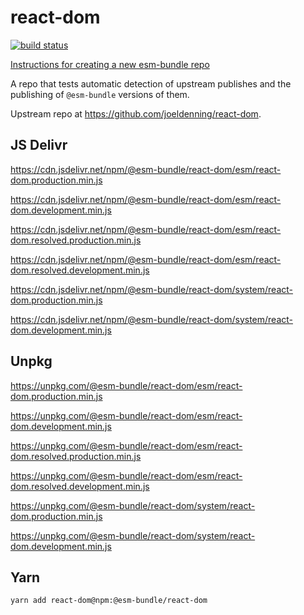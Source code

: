# react-dom

[![build status](https://travis-ci.com/esm-bundle/react-dom.svg?branch=master)](https://travis-ci.com/esm-bundle/react-dom)

[Instructions for creating a new esm-bundle repo](https://github.com/esm-bundle/new-repo-instructions)

A repo that tests automatic detection of upstream publishes and the publishing of `@esm-bundle` versions of them.

Upstream repo at https://github.com/joeldenning/react-dom.

## JS Delivr

https://cdn.jsdelivr.net/npm/@esm-bundle/react-dom/esm/react-dom.production.min.js

https://cdn.jsdelivr.net/npm/@esm-bundle/react-dom/esm/react-dom.development.min.js

https://cdn.jsdelivr.net/npm/@esm-bundle/react-dom/esm/react-dom.resolved.production.min.js

https://cdn.jsdelivr.net/npm/@esm-bundle/react-dom/esm/react-dom.resolved.development.min.js

https://cdn.jsdelivr.net/npm/@esm-bundle/react-dom/system/react-dom.production.min.js

https://cdn.jsdelivr.net/npm/@esm-bundle/react-dom/system/react-dom.development.min.js

## Unpkg

https://unpkg.com/@esm-bundle/react-dom/esm/react-dom.production.min.js

https://unpkg.com/@esm-bundle/react-dom/esm/react-dom.development.min.js

https://unpkg.com/@esm-bundle/react-dom/esm/react-dom.resolved.production.min.js

https://unpkg.com/@esm-bundle/react-dom/esm/react-dom.resolved.development.min.js

https://unpkg.com/@esm-bundle/react-dom/system/react-dom.production.min.js

https://unpkg.com/@esm-bundle/react-dom/system/react-dom.development.min.js

## Yarn

```sh
yarn add react-dom@npm:@esm-bundle/react-dom
```
